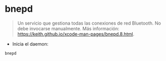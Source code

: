 # bnepd

> Un servicio que gestiona todas las conexiones de red Bluetooth.
> No debe invocarse manualmente.
> Más información: <https://keith.github.io/xcode-man-pages/bnepd.8.html>.

- Inicia el daemon:

`bnepd`
